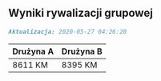 ## Wyniki rywalizacji grupowej

```markdown
Aktualizacja: 2020-05-27 04:26:20
```

Drużyna A | Drużyna B
------------ | -------------
 8611 KM | 8395 KM